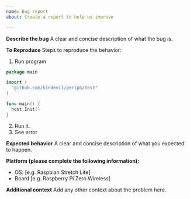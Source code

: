```yaml
---
name: Bug report
about: Create a report to help us improve

---
```


**Describe the bug**
A clear and concise description of what the bug is.

**To Reproduce**
Steps to reproduce the behavior:
1. Run program
```go
package main

import (
  "github.com/kindevil/periph/host"
)

func main() {
  host.Init()
}
```
2. Run it.
3. See error

**Expected behavior**
A clear and concise description of what you expected to happen.

**Platform (please complete the following information):**
 - OS: [e.g. Raspbian Stretch Lite]
 - Board [e.g. Raspberry Pi Zero Wireless]

**Additional context**
Add any other context about the problem here.
